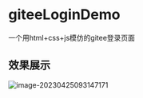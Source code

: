 # giteeLoginDemo
一个用html+css+js模仿的gitee登录页面
## 效果展示
![image-20230425093147171](https://blogpic-1305209282.cos.ap-chengdu.myqcloud.com/img/image-20230425093147171.png)
